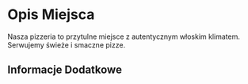 # Opis Miejsca

Nasza pizzeria to przytulne miejsce z autentycznym włoskim klimatem. Serwujemy świeże i smaczne pizze.

## Informacje Dodatkowe
